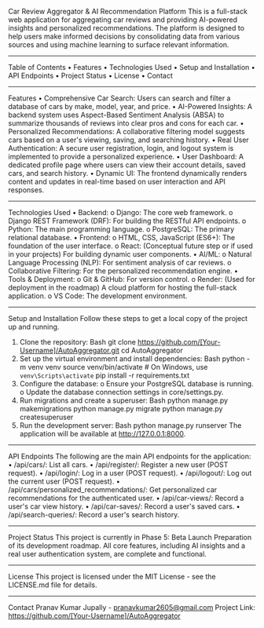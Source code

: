 Car Review Aggregator & AI Recommendation Platform
This is a full-stack web application for aggregating car reviews and providing AI-powered insights and personalized recommendations. The platform is designed to help users make informed decisions by consolidating data from various sources and using machine learning to surface relevant information.
________________________________________
Table of Contents
•	Features
•	Technologies Used
•	Setup and Installation
•	API Endpoints
•	Project Status
•	License
•	Contact
________________________________________
Features
•	Comprehensive Car Search: Users can search and filter a database of cars by make, model, year, and price.
•	AI-Powered Insights: A backend system uses Aspect-Based Sentiment Analysis (ABSA) to summarize thousands of reviews into clear pros and cons for each car.
•	Personalized Recommendations: A collaborative filtering model suggests cars based on a user's viewing, saving, and searching history.
•	Real User Authentication: A secure user registration, login, and logout system is implemented to provide a personalized experience.
•	User Dashboard: A dedicated profile page where users can view their account details, saved cars, and search history.
•	Dynamic UI: The frontend dynamically renders content and updates in real-time based on user interaction and API responses.
________________________________________
Technologies Used
•	Backend:
o	Django: The core web framework.
o	Django REST Framework (DRF): For building the RESTful API endpoints.
o	Python: The main programming language.
o	PostgreSQL: The primary relational database.
•	Frontend:
o	HTML, CSS, JavaScript (ES6+): The foundation of the user interface.
o	React: (Conceptual future step or if used in your projects) For building dynamic user components.
•	AI/ML:
o	Natural Language Processing (NLP): For sentiment analysis of car reviews.
o	Collaborative Filtering: For the personalized recommendation engine.
•	Tools & Deployment:
o	Git & GitHub: For version control.
o	Render: (Used for deployment in the roadmap) A cloud platform for hosting the full-stack application.
o	VS Code: The development environment.
________________________________________
Setup and Installation
Follow these steps to get a local copy of the project up and running.
1.	Clone the repository:
Bash
git clone https://github.com/[Your-Username]/AutoAggregator.git
cd AutoAggregator
2.	Set up the virtual environment and install dependencies:
Bash
python -m venv venv
source venv/bin/activate  # On Windows, use `venv\Scripts\activate`
pip install -r requirements.txt
3.	Configure the database:
o	Ensure your PostgreSQL database is running.
o	Update the database connection settings in core/settings.py.
4.	Run migrations and create a superuser:
Bash
python manage.py makemigrations
python manage.py migrate
python manage.py createsuperuser
5.	Run the development server:
Bash
python manage.py runserver
The application will be available at http://127.0.0.1:8000.
________________________________________
API Endpoints
The following are the main API endpoints for the application:
•	/api/cars/: List all cars.
•	/api/register/: Register a new user (POST request).
•	/api/login/: Log in a user (POST request).
•	/api/logout/: Log out the current user (POST request).
•	/api/cars/personalized_recommendations/: Get personalized car recommendations for the authenticated user.
•	/api/car-views/: Record a user's car view history.
•	/api/car-saves/: Record a user's saved cars.
•	/api/search-queries/: Record a user's search history.
________________________________________
Project Status
This project is currently in Phase 5: Beta Launch Preparation of its development roadmap. All core features, including AI insights and a real user authentication system, are complete and functional.
________________________________________
License
This project is licensed under the MIT License - see the LICENSE.md file for details.
________________________________________
Contact
Pranav Kumar Jupally - pranavkumar2605@gmail.com
Project Link: https://github.com/[Your-Username]/AutoAggregator

